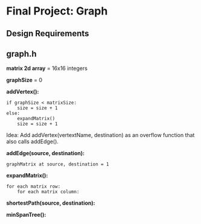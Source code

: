 # Final Project: Graph

## Design Requirements

## graph.h

**matrix 2d array** = 16x16 integers

**graphSize** = 0

**addVertex():**

    if graphSize < matrixSize:
        size = size + 1
    else:
        expandMatrix()
        size = size + 1

Idea: Add addVertex(vertextName, destination) as an overflow function that also calls addEdge().

**addEdge(source, destination):**

    graphMatrix at source, destination = 1

**expandMatrix():**

    for each matrix row:
        for each matrix column:

**shortestPath(source, destination):**

**minSpanTree():**